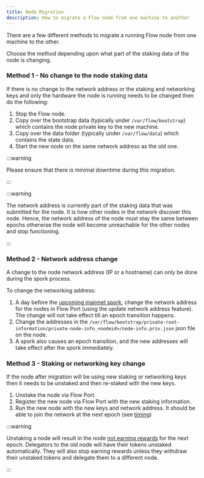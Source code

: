 ```yaml
---
title: Node Migration
description: How to migrate a Flow node from one machine to another
---
```


There are a few different methods to migrate a running Flow node from one machine to the other.

Choose the method depending upon what part of the staking data of the node is changing.

### Method 1 - No change to the node staking data

If there is no change to the network address or the staking and networking keys and only the hardware the node is running needs to be changed then do the following:
1. Stop the Flow node.
2. Copy over the bootstrap data (typically under `/var/flow/bootstrap`) which contains the node private key to the new machine.
3. Copy over the data folder (typically under `/var/flow/data`) which contains the state data.
4. Start the new node on the same network address as the old one.

:::warning

Please ensure that there is minimal downtime during this migration.

:::

:::warning

The network address is currently part of the staking data that was submitted for the node. It is how other nodes in the network discover this node.
Hence, the network address of the node must stay the same between epochs otherwise the node will become unreachable for the other nodes and stop functioning.

:::

### Method 2 - Network address change

A change to the node network address (IP or a hostname) can only be done during the spork process.

To change the networking address:
1. A day before the [upcoming mainnet spork](./upcoming-sporks.md), change the network address for the nodes in Flow Port (using the update network address feature).
The change will not take effect till an epoch transition happens.
2. Change the addresses in the `/var/flow/bootstrap/private-root-information/private-node-info_<nodeid>/node-info.priv.json` json file on the node.
3. A spork also causes an epoch transition, and the new addresses will take effect after the spork immediately.

### Method 3 - Staking or networking key change

If the node after migration will be using new staking or networking keys then it needs to be unstaked and then re-staked with the new keys.

1. Unstake the node via Flow Port.
2. Register the new node via Flow Port with the new staking information.
3. Run the new node with the new keys and network address. It should be able to join the network at the next epoch (see [timing](./node-bootstrap.md#timing))

:::warning

Unstaking a node will result in the node [not earning rewards](../../../staking/06-technical-overview.md#staking-operations-available-to-all-stakers) for the next epoch.
Delegators to the old node will have their tokens unstaked automatically. They will also stop earning rewards unless they withdraw their unstaked tokens and delegate them to a different node.

:::
